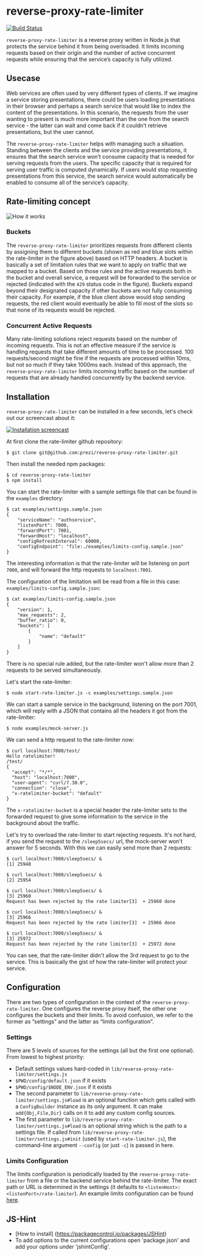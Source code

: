 # reverse-proxy-rate-limiter

[![Build Status](https://magnum.travis-ci.com/prezi/reverse-proxy-rate-limiter.svg?token=C6T3YoEYndcatuyXax7y&branch=master)](https://magnum.travis-ci.com/prezi/reverse-proxy-rate-limiter)

`reverse-proxy-rate-limiter` is a reverse proxy written in Node.js that protects the service behind it from being overloaded. It limits incoming requests based on their origin and the number of active concurrent requests while ensuring that the service’s capacity is fully utilized.

## Usecase
Web services are often used by very different types of clients. If we imagine a service storing presentations, there could be users loading presentations in their browser and perhaps a search service that would like to index the content of the presentations. In this scenario, the requests from the user wanting to present is much more important than the one from the search service - the latter can wait and come back if it couldn’t retrieve presentations, but the user cannot.

The `reverse-proxy-rate-limiter` helps with managing such a situation. Standing between the clients and the service providing presentations, it ensures that the search service won’t consume capacity that is needed for serving requests from the users. The specific capacity that is required for serving user traffic is computed dynamically. If users would stop requesting presentations from this service, the search service would automatically be enabled to consume all of the service’s capacity.

## Rate-limiting concept

![How it works](https://github.com/prezi/reverse-proxy-rate-limiter/blob/master/examples/how-it-works.png?raw=true)

### Buckets
The `reverse-proxy-rate-limiter` prioritizes requests from different clients by assigning them to different buckets (shown as red and blue slots within the rate-limiter in the figure above) based on HTTP headers. A bucket is basically a set of limitation rules that we want to apply on traffic that we mapped to a bucket. Based on those rules and the active requests both in the bucket and overall service, a request will be forwarded to the service or rejected (indicated with the `429` status code in the figure). Buckets expand beyond their designated capacity if other buckets are not fully consuming their capacity. For example, if the blue client above would stop sending requests, the red client would eventually be able to fill most of the slots so that none of its requests would be rejected.

### Concurrent Active Requests
Many rate-limiting solutions reject requests based on the number of incoming requests. This is not an effective measure if the service is handling requests that take different amounts of time to be processed. 100 requests/second might be fine if the requests are processed within 10ms, but not so much if they take 1000ms each.
Instead of this approach, the `reverse-proxy-rate-limiter` limits incoming traffic based on the number of requests that are already handled concurrently by the backend service.

## Installation
`reverse-proxy-rate-limiter` can be installed in a few seconds, let's check out our screencast about it:

[![Installation screencast](https://github.com/prezi/reverse-proxy-rate-limiter/blob/master/examples/screencast.png?raw=true)](https://asciinema.org/a/17616)

At first clone the rate-limiter github repository:
```shell
$ git clone git@github.com:prezi/reverse-proxy-rate-limiter.git
```

Then install the needed npm packages:
```shell
$ cd reverse-proxy-rate-limiter
$ npm install
```

You can start the rate-limiter with a sample settings file that can be found in the `examples` directory:
```shell
$ cat examples/settings.sample.json
{
    "serviceName": "authservice",
    "listenPort": 7000,
    "forwardPort": 7001,
    "forwardHost": "localhost",
    "configRefreshInterval": 60000,
    "configEndpoint": "file:./examples/limits-config.sample.json"
}
```

The interesting information is that the rate-limiter will be listening on port ``7000``, and will forward the http requests to ``localhost:7001``.

The configuration of the limitation will be read from a file in this case: ``examples/limits-config.sample.json``:
```shell
$ cat examples/limits-config.sample.json
{
    "version": 1,
    "max_requests": 2,
    "buffer_ratio": 0,
    "buckets": [
        {
            "name": "default"
        }
    ]
}
```

There is no special rule added, but the rate-limiter won't allow more than 2 requests to be served simultaneously.

Let's start the rate-limiter:
```shell
$ node start-rate-limiter.js -c examples/settings.sample.json
```

We can start a sample service in the background, listening on the port 7001, which will reply with a JSON that contains all the headers it got from the rate-limiter:
```shell
$ node examples/mock-server.js
```

We can send a http request to the rate-limiter now:
```shell
$ curl localhost:7000/test/
Hello ratelimiter!
/test/
{
  "accept": "*/*",
  "host": "localhost:7000",
  "user-agent": "curl/7.30.0",
  "connection": "close",
  "x-ratelimiter-bucket": "default"
}
```

The ``x-ratelimiter-bucket`` is a special header the rate-limiter sets to the forwarded request to give some information to the service in the background about the traffic.

Let's try to overload the rate-limiter to start rejecting requests. It's not hard, if you send the request to the ``/sleep5secs/`` url, the mock-server won't answer for 5 seconds. With this we can easily send more than 2 requests:
```shell
$ curl localhost:7000/sleep5secs/ &
[1] 25948

$ curl localhost:7000/sleep5secs/ &
[2] 25954

$ curl localhost:7000/sleep5secs/ &
[3] 25960
Request has been rejected by the rate limiter[3]  + 25960 done

$ curl localhost:7000/sleep5secs/ &
[3] 25966
Request has been rejected by the rate limiter[3]  + 25966 done

$ curl localhost:7000/sleep5secs/ &
[3] 25972
Request has been rejected by the rate limiter[3]  + 25972 done
```

You can see, that the rate-limiter didn't allow the 3rd request to go to the service. This is basically the gist of how the rate-limiter will protect your service.

## Configuration
There are two types of configuration in the context of the `reverse-proxy-rate-limiter`. One configures the reverse proxy itself, the other one configures the buckets and their limits. To avoid confusion, we refer to the former as “settings” and the latter as “limits configuration”.

### Settings
There are 5 levels of sources for the settings (all but the first one optional). From lowest to highest priority:

 * Default settings values hard-coded in `lib/reverse-proxy-rate-limiter/settings.js`
 * `$PWD/config/default.json` if it exists
 * `$PWD/config/$NODE_ENV.json` if it exists
 * The second parameter to `lib/reverse-proxy-rate-limiter/settings.js#load` is an optional function which gets called with
   a `ConfigBuilder` instance as its only argument. It can make `add{Obj,File,Dir}` calls on it to add
   any custom config sources.
 * The first parameter to `lib/reverse-proxy-rate-limiter/settings.js#load` is an optional string which is the path to
   a settings file. If called from `lib/reverse-proxy-rate-limiter/settings.js#init` (used by `start-rate-limiter.js`), the
   command-line argument `--config` (or just `-c`) is passed in here.

### Limits Configuration
The limits configuration is periodically loaded by the `reverse-proxy-rate-limiter` from a file or the backend service behind the rate-limiter. The exact path or URL is determined in the settings (it defaults to `<listenHost>:<listenPort>/rate-limiter`). An example limits configuration can be found [here](https://github.com/prezi/reverse-proxy-rate-limiter/blob/master/test/fixtures/example_configuration.json).

## JS-Hint
* [How to install] (https://packagecontrol.io/packages/JSHint)
* To add options to the current configurations open 'package.json' and add your options under 'jshintConfig'.
